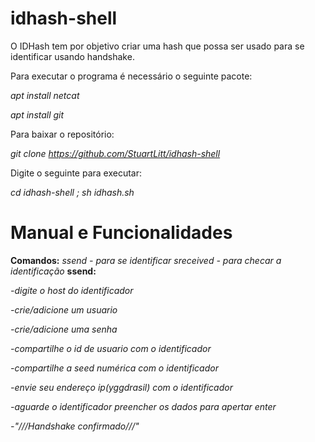 # idhash-shell
O IDHash tem por objetivo criar uma hash que possa ser usado para se identificar usando handshake.

Para executar o programa é necessário o seguinte pacote:

*apt install netcat*

*apt install git*

Para baixar o repositório:

*git clone https://github.com/StuartLitt/idhash-shell*

Digite o seguinte para executar:

*cd idhash-shell ; sh idhash.sh*

# Manual e Funcionalidades
**Comandos:**
*ssend - para se identificar*
*sreceived - para checar a identificação*
**ssend:**

*-digite o host do identificador*

*-crie/adicione um usuario*

*-crie/adicione uma senha*

*-compartilhe o id de usuario com o identificador*

*-compartilhe a seed numérica com o identificador*

*-envie seu endereço ip(yggdrasil) com o identificador*

*-aguarde o identificador preencher os dados para apertar enter*

*-"///Handshake confirmado///"*
